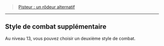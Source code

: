 ﻿---
!Generic
Id: ranger_pisteur_hd.md#style-de-combat-supplémentaire
ParentLink: ranger_pisteur_hd.md#pisteur--un-rôdeur-alternatif
Name: Style de combat supplémentaire
ParentName: 'Pisteur : un rôdeur alternatif'
NameLevel: 2
Attributes: {}
---
> [Pisteur : un rôdeur alternatif](hd_ranger_pisteur.md)

---

## Style de combat supplémentaire

Au niveau 13, vous pouvez choisir un deuxième style de combat.

